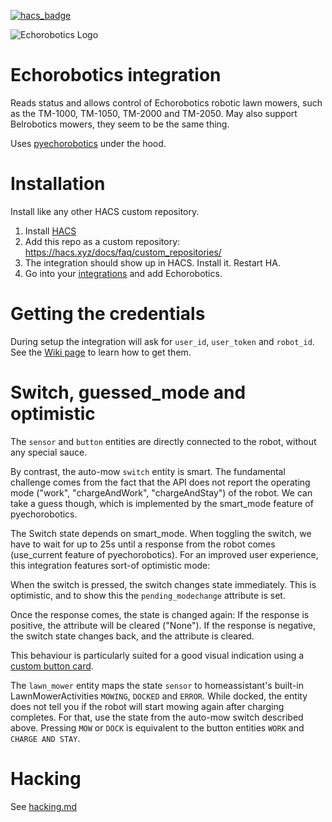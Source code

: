 [![hacs_badge](https://img.shields.io/badge/HACS-Custom-41BDF5.svg?style=for-the-badge)](https://github.com/hacs/integration)

<picture>
  <source media="(prefers-color-scheme: dark)" srcset="https://brands.home-assistant.io/_/echorobotics/dark_logo@2x.png">
  <img alt="Echorobotics Logo" src="https://brands.home-assistant.io/_/echorobotics/logo@2x.png">
</picture>

Echorobotics integration
========================

Reads status and allows control of Echorobotics robotic lawn mowers, such as the TM-1000, TM-1050, TM-2000 and TM-2050.
May also support Belrobotics mowers, they seem to be the same thing.

Uses [pyechorobotics](https://github.com/functionpointer/pyechorobotics) under the hood.

Installation
============

Install like any other HACS custom repository.
1. Install [HACS](https://hacs.xyz/)
2. Add this repo as a custom repository: https://hacs.xyz/docs/faq/custom_repositories/
3. The integration should show up in HACS. Install it. Restart HA.
4. Go into your [integrations](https://my.home-assistant.io/redirect/integrations/) and add Echorobotics.

Getting the credentials
=======================

During setup the integration will ask for `user_id`, `user_token` and `robot_id`.
See the [Wiki page](https://github.com/functionpointer/home-assistant-echorobotics-integration/wiki/Getting-login-credentials) to learn how to get them.

Switch, guessed_mode and optimistic
===================================

The ``sensor`` and ``button`` entities are directly connected to the robot, without any special sauce.

By contrast, the auto-mow ``switch`` entity is smart.
The fundamental challenge comes from the fact that the API does not report the operating mode ("work", "chargeAndWork", "chargeAndStay") of the robot.
We can take a guess though, which is implemented by the smart_mode feature of pyechorobotics.

The Switch state depends on smart_mode. When toggling the switch, we have to wait for up to 25s until a response from the robot comes (use_current feature of pyechorobotics).
For an improved user experience, this integration features sort-of optimistic mode:

When the switch is pressed, the switch changes state immediately.
This is optimistic, and to show this the ``pending_modechange`` attribute is set.

Once the response comes, the state is changed again:
If the response is positive, the attribute will be cleared ("None").
If the response is negative, the switch state changes back, and the attribute is cleared.

This behaviour is particularly suited for a good visual indication using a [custom button card](https://github.com/custom-cards/button-card).

The ``lawn_mower`` entity maps the state ``sensor`` to homeassistant's built-in LawnMowerActivities ``MOWING``, ``DOCKED`` and ``ERROR``.
While docked, the entity does not tell you if the robot will start mowing again after charging completes.
For that, use the state from the auto-mow switch described above.
Pressing ``MOW`` or ``DOCK`` is equivalent to the button entities ``WORK`` and ``CHARGE AND STAY``.

Hacking
=======

See [hacking.md](hacking.md)
